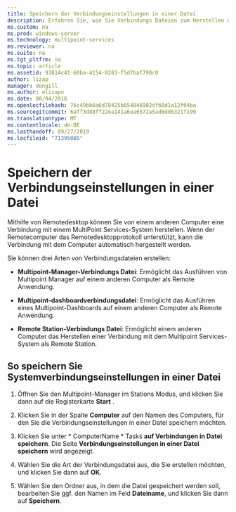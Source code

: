 ```yaml
---
title: Speichern der Verbindungseinstellungen in einer Datei
description: Erfahren Sie, wie Sie Verbindungs Dateien zum Herstellen einer Verbindung von einem Computer zu einem anderen in Multipoint Services erstellen.
ms.custom: na
ms.prod: windows-server
ms.technology: multipoint-services
ms.reviewer: na
ms.suite: na
ms.tgt_pltfrm: na
ms.topic: article
ms.assetid: 93814c41-60ba-4154-8283-f5d7baf790c0
author: lizap
manager: dongill
ms.author: elizapo
ms.date: 08/04/2016
ms.openlocfilehash: 76c49bb6a6d78425b654046902df60d1a12f04ba
ms.sourcegitcommit: 6aff3d88ff22ea141a6ea6572a5ad8dd6321f199
ms.translationtype: MT
ms.contentlocale: de-DE
ms.lasthandoff: 09/27/2019
ms.locfileid: "71395085"
---
```

# <a name="save-connection-settings-to-file"></a>Speichern der Verbindungseinstellungen in einer Datei
Mithilfe von Remotedesktop können Sie von einem anderen Computer eine Verbindung mit einem MultiPoint Services-System herstellen. Wenn der Remotecomputer das Remotedesktopprotokoll unterstützt, kann die Verbindung mit dem Computer automatisch hergestellt werden.  
  
Sie können drei Arten von Verbindungsdateien erstellen:  
  
- **Multipoint-Manager-Verbindungs Datei**:  Ermöglicht das Ausführen von Multipoint Manager auf einem anderen Computer als Remote Anwendung.  
  
- **Multipoint-dashboardverbindungsdatei**: Ermöglicht das Ausführen eines Multipoint-Dashboards auf einem anderen Computer als Remote Anwendung.  
  
- **Remote Station-Verbindungs Datei**:  Ermöglicht einem anderen Computer das Herstellen einer Verbindung mit dem Multipoint Services-System als Remote Station.  
  
## <a name="to-save-system-connection-settings-to-a-file"></a>So speichern Sie Systemverbindungseinstellungen in einer Datei  
  
1.  Öffnen Sie den Multipoint-Manager im Stations Modus, und klicken Sie dann auf die Registerkarte **Start** .  
  
2.  Klicken Sie in der Spalte **Computer** auf den Namen des Computers, für den Sie die Verbindungseinstellungen in einer Datei speichern möchten.  
  
3.  Klicken Sie unter * ComputerName * Tasks **auf Verbindungen in Datei speichern**. Die Seite **Verbindungseinstellungen in einer Datei speichern** wird angezeigt.  
  
4.  Wählen Sie die Art der Verbindungsdatei aus, die Sie erstellen möchten, und klicken Sie dann auf **OK**.  
  
5.  Wählen Sie den Ordner aus, in dem die Datei gespeichert werden soll, bearbeiten Sie ggf. den Namen im Feld **Dateiname**, und klicken Sie dann auf **Speichern**.